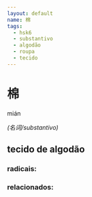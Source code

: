 ```yaml
--- 
layout: default
name: 棉 
tags: 
  - hsk6
  - substantivo
  - algodão
  - roupa
  - tecido
--- 
```

# 棉 
mián  
 
*(名词/substantivo)*  
## tecido de algodão 
### radicais: 
### relacionados: 
